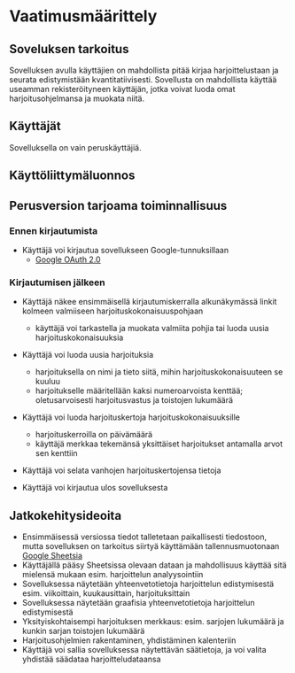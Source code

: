 # Vaatimusmäärittely

## Soveluksen tarkoitus

Sovelluksen avulla käyttäjien on mahdollista pitää kirjaa harjoittelustaan ja seurata edistymistään kvantitatiivisesti. Sovellusta on mahdollista käyttää useamman rekisteröityneen käyttäjän, jotka voivat luoda omat harjoitusohjelmansa ja muokata niitä.


## Käyttäjät

Sovelluksella on vain peruskäyttäjiä.


## Käyttöliittymäluonnos


## Perusversion tarjoama toiminnallisuus

### Ennen kirjautumista

- Käyttäjä voi kirjautua sovellukseen Google-tunnuksillaan
  - [Google OAuth 2.0](https://developers.google.com/api-client-library/java/google-api-java-client/oauth2)
  
  
### Kirjautumisen jälkeen

- Käyttäjä näkee ensimmäisellä kirjautumiskerralla alkunäkymässä linkit kolmeen valmiiseen harjoituskokonaisuuspohjaan
  - käyttäjä voi tarkastella ja muokata valmiita pohjia tai luoda uusia harjoituskokonaisuuksia
  
- Käyttäjä voi luoda uusia harjoituksia
  - harjoituksella on nimi ja tieto siitä, mihin harjoituskokonaisuuteen se kuuluu
  - harjoitukselle määritellään kaksi numeroarvoista kenttää; oletusarvoisesti harjoitusvastus ja toistojen lukumäärä
  
- Käyttäjä voi luoda harjoituskertoja harjoituskokonaisuuksille
  - harjoituskerroilla on päivämäärä
  - käyttäjä merkkaa tekemänsä yksittäiset harjoitukset antamalla arvot sen kenttiin
  
- Käyttäjä voi selata vanhojen harjoituskertojensa tietoja
  
- Käyttäjä voi kirjautua ulos sovelluksesta


## Jatkokehitysideoita

- Ensimmäisessä versiossa tiedot talletetaan paikallisesti tiedostoon, mutta sovelluksen on tarkoitus siirtyä käyttämään tallennusmuotonaan [Google Sheetsia](https://developers.google.com/api-client-library/java/apis/sheets/v4)
- Käyttäjällä pääsy Sheetsissa olevaan dataan ja mahdollisuus käyttää sitä mielensä mukaan esim. harjoittelun analyysointiin
- Sovelluksessa näytetään yhteenvetotietoja harjoittelun edistymisestä esim. viikoittain, kuukausittain, harjoituksittain
- Sovelluksessa näytetään graafisia yhteenvetotietoja harjoittelun edistymisestä
- Yksityiskohtaisempi harjoituksen merkkaus: esim. sarjojen lukumäärä ja kunkin sarjan toistojen lukumäärä
- Harjoitusohjelmien rakentaminen, yhdistäminen kalenteriin
- Käyttäjä voi sallia sovelluksessa näytettävän säätietoja, ja voi valita yhdistää säädataa harjoitteludataansa 
